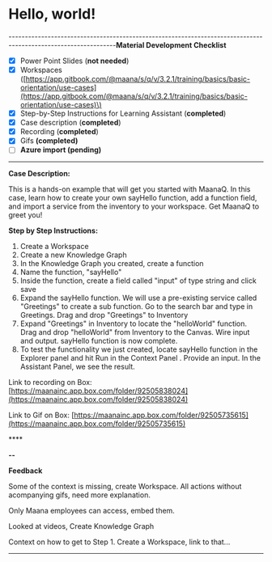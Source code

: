 # Hello, world!

---------------------------------------------------------------------------------------------------------------**Material Development Checklist**

* [x] Power Point Slides \(**not needed**\)
* [x] Workspaces \([https://app.gitbook.com/@maana/s/q/v/3.2.1/training/basics/basic-orientation/use-cases](https://app.gitbook.com/@maana/s/q/v/3.2.1/training/basics/basic-orientation/use-cases)\)
* [x] Step-by-Step Instructions for Learning Assistant \(**completed**\)
* [x] Case description \(**completed**\)
* [x] Recording \(**completed**\)
* [x] Gifs **\(completed\)**
* [ ] **Azure import \(pending\)**

---------------------------------------------------------------------------------------------------------------

**Case Description:**

This is a hands-on example that will get you started with MaanaQ. In this case, learn how to create your own sayHello function, add a function field, and import a service from the inventory to your workspace. Get MaanaQ to greet you!

**Step by Step Instructions:**

1. Create a Workspace 
2. Create a new Knowledge Graph
3. In the Knowledge Graph you created, create a function
4. Name the function, "sayHello"
5. Inside the function, create a field called "input" of type string and click save
6. Expand the sayHello function. We will use a pre-existing service called "Greetings" to create a sub function. Go to the search bar and type in Greetings. Drag and drop "Greetings" to Inventory
7. Expand "Greetings" in Inventory to locate the "helloWorld" function. Drag and drop "helloWorld" from Inventory to the Canvas. Wire input and output. sayHello function is now complete.
8. To test the functionality we just created, locate sayHello function in the Explorer panel and hit Run in the Context Panel . Provide an input. In the Assistant Panel, we see the result.

Link to recording on Box: [https://maanainc.app.box.com/folder/92505838024](https://maanainc.app.box.com/folder/92505838024)



Link to Gif on Box: [https://maanainc.app.box.com/folder/92505735615](https://maanainc.app.box.com/folder/92505735615)

\*\*\*\*

**--**

**Feedback**

Some of the context is missing, create Workspace. All actions without acompanying gifs, need more explanation.

Only Maana employees can access, embed them. 

Looked at videos, Create Knowledge Graph

Context on how to get to Step 1. Create a Workspace, link to that... 

---

